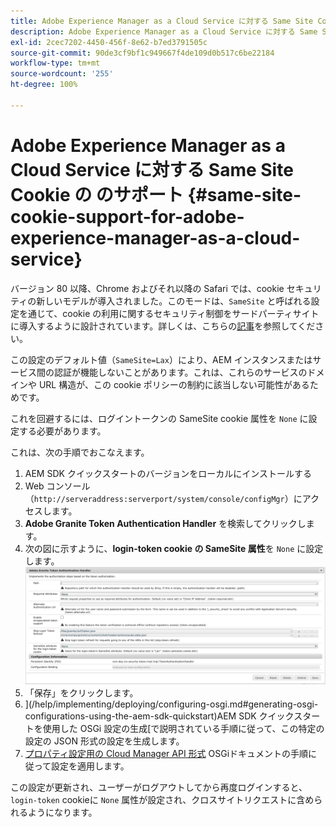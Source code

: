 ```yaml
---
title: Adobe Experience Manager as a Cloud Service に対する Same Site Cookie の のサポート
description: Adobe Experience Manager as a Cloud Service に対する Same Site Cookie の のサポート
exl-id: 2cec7202-4450-456f-8e62-b7ed3791505c
source-git-commit: 90de3cf9bf1c949667f4de109d0b517c6be22184
workflow-type: tm+mt
source-wordcount: '255'
ht-degree: 100%

---
```


# Adobe Experience Manager as a Cloud Service に対する Same Site Cookie の のサポート {#same-site-cookie-support-for-adobe-experience-manager-as-a-cloud-service}

バージョン 80 以降、Chrome およびそれ以降の Safari では、cookie セキュリティの新しいモデルが導入されました。このモードは、`SameSite` と呼ばれる設定を通じて、cookie の利用に関するセキュリティ制御をサードパーティサイトに導入するように設計されています。詳しくは、こちらの[記事](https://web.dev/samesite-cookies-explained/)を参照してください。

この設定のデフォルト値（`SameSite=Lax`）により、AEM インスタンスまたはサービス間の認証が機能しないことがあります。これは、これらのサービスのドメインや URL 構造が、この cookie ポリシーの制約に該当しない可能性があるためです。

これを回避するには、ログイントークンの SameSite cookie 属性を `None` に設定する必要があります。

これは、次の手順でおこなえます。

1. AEM SDK クイックスタートのバージョンをローカルにインストールする
1. Web コンソール（`http://serveraddress:serverport/system/console/configMgr`）にアクセスします。
1. **Adobe Granite Token Authentication Handler** を検索してクリックします。
1. 次の図に示すように、**login-token cookie の SameSite 属性**&#x200B;を `None` に設定します。
   ![samesite](/help/security/assets/samesite1.png)
1. 「保存」をクリックします。
1. ](/help/implementing/deploying/configuring-osgi.md#generating-osgi-configurations-using-the-aem-sdk-quickstart)AEM SDK クイックスタートを使用した OSGi 設定の生成[で説明されている手順に従って、この特定の設定の JSON 形式の設定を生成します。
1. [プロパティ設定用の Cloud Manager API 形式](/help/implementing/deploying/configuring-osgi.md#cloud-manager-api-format-for-setting-properties) OSGiドキュメントの手順に従って設定を適用します。

この設定が更新され、ユーザーがログアウトしてから再度ログインすると、`login-token` cookieに `None` 属性が設定され、クロスサイトリクエストに含められるようになります。
